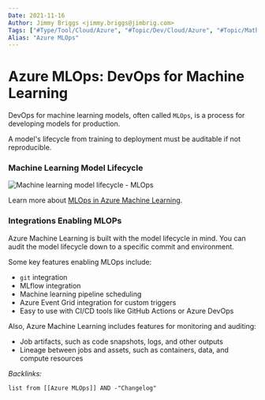 ```yaml
---
Date: 2021-11-16
Author: Jimmy Briggs <jimmy.briggs@jimbrig.com>
Tags: ["#Type/Tool/Cloud/Azure", "#Topic/Dev/Cloud/Azure", "#Topic/Math/Statistics/Modeling"]
Alias: "Azure MLOps"
---
```


# Azure MLOps: DevOps for Machine Learning

DevOps for machine learning models, often called `MLOps`, is a process for developing models for production. 

A model's lifecycle from training to deployment must be auditable if not reproducible.

### Machine Learning Model Lifecycle

![Machine learning model lifecycle - MLOps](https://docs.microsoft.com/en-us/azure/machine-learning/media/overview-what-is-azure-machine-learning/model-lifecycle.png)

Learn more about [MLOps in Azure Machine Learning](https://docs.microsoft.com/en-us/azure/machine-learning/concept-model-management-and-deployment).

### Integrations Enabling MLOPs

Azure Machine Learning is built with the model lifecycle in mind. You can audit the model lifecycle down to a specific commit and environment.

Some key features enabling MLOps include:

-   `git` integration
-   MLflow integration
-   Machine learning pipeline scheduling
-   Azure Event Grid integration for custom triggers
-   Easy to use with CI/CD tools like GitHub Actions or Azure DevOps

Also, Azure Machine Learning includes features for monitoring and auditing:

-   Job artifacts, such as code snapshots, logs, and other outputs
-   Lineage between jobs and assets, such as containers, data, and compute resources

*Backlinks:*

```dataview
list from [[Azure MLOps]] AND -"Changelog"
```